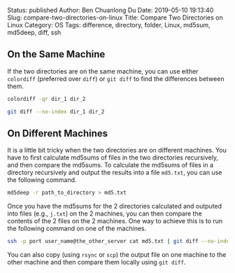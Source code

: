 Status: published
Author: Ben Chuanlong Du
Date: 2019-05-10 19:13:40
Slug: compare-two-directories-on-linux
Title: Compare Two Directories on Linux
Category: OS
Tags: difference, directory, folder, Linux, md5sum, md5deep, diff, ssh


## On the Same Machine

If the two directories are on the same machine, 
you can use either `colordiff` (preferred over `diff`) or `git diff`
to find the differences between them. 
```sh
colordiff -qr dir_1 dir_2
```
```sh
git diff --no-index dir_1 dir_2
```

## On Different Machines

It is a little bit tricky when the two directories are on different machines. 
You have to first calculate md5sums of files in the two directories recursively,
and then compare the md5sums.
To calculate the md5sums of files in a directory recursively 
and output the results into a file `md5.txt`, 
you can use the following command.
```sh
md5deep -r path_to_directory > md5.txt
```
Once you have the md5sums for the 2 directories calculated 
and outputed into files (e.g., `j.txt`) on the 2 machines,
you can then compare the contents of the 2 files on the 2 machines.
One way to achieve this is to run the following command on one of the machines.
```sh
ssh -p port user_name@the_other_server cat md5.txt | git diff --no-index md5.txt -
```
You can also copy (using `rsync` or `scp`) the output file on one machine to the other machine 
and then compare them locally using `git diff`.
